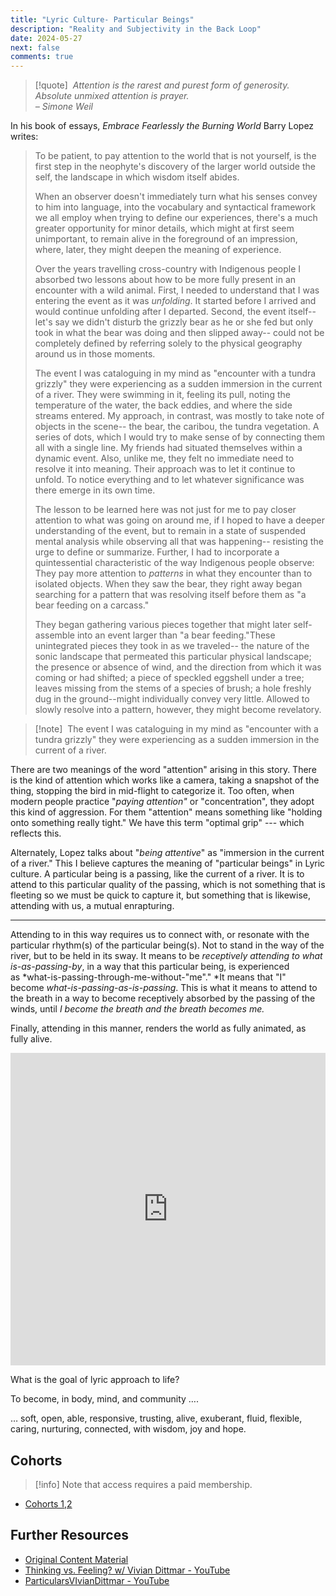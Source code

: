 ```yaml
---
title: "Lyric Culture- Particular Beings"
description: "Reality and Subjectivity in the Back Loop"
date: 2024-05-27
next: false
comments: true
---
```


> [!quote] ​
> *Attention is the rarest and purest form of generosity.\
> Absolute unmixed attention is prayer. \
> – Simone Weil*

In his book of essays, *Embrace Fearlessly the Burning World* Barry Lopez writes:

> To be patient, to pay attention to the world that is not yourself, is the first step in the neophyte's discovery of the larger world outside the self, the landscape in which wisdom itself abides.
>
> When an observer doesn't immediately turn what his senses convey to him into language, into the vocabulary and syntactical framework we all employ when trying to define our experiences, there's a much greater opportunity for minor details, which might at first seem unimportant, to remain alive in the foreground of an impression, where, later, they might deepen the meaning of experience.
>
> Over the years travelling cross-country with Indigenous people I absorbed two lessons about how to be more fully present in an encounter with a wild animal. First, I needed to understand that I was entering the event as it was *unfolding*. It started before I arrived and would continue unfolding after I departed. Second, the event itself--let's say we didn't disturb the grizzly bear as he or she fed but only took in what the bear was doing and then slipped away-- could not be completely defined by referring solely to the physical geography around us in those moments.
>
> The event I was cataloguing in my mind as "encounter with a tundra grizzly" they were experiencing as a sudden immersion in the current of a river. They were swimming in it, feeling its pull, noting the temperature of the water, the back eddies, and where the side streams entered. My approach, in contrast, was mostly to take note of objects in the scene-- the bear, the caribou, the tundra vegetation. A series of dots, which I would try to make sense of by connecting them all with a single line. My friends had situated themselves within a dynamic event. Also, unlike me, they felt no immediate need to resolve it into meaning. Their approach was to let it continue to unfold. To notice everything and to let whatever significance was there emerge in its own time.
>
> The lesson to be learned here was not just for me to pay closer attention to what was going on around me, if I hoped to have a deeper understanding of the event, but to remain in a state of suspended mental analysis while observing all that was happening-- resisting the urge to define or summarize. Further, I had to incorporate a quintessential characteristic of the way Indigenous people observe: They pay more attention to *patterns* in what they encounter than to isolated objects. When they saw the bear, they right away began searching for a pattern that was resolving itself before them as "a bear feeding on a carcass."
>
> They began gathering various pieces together that might later self-assemble into an event larger than "a bear feeding."These unintegrated pieces they took in as we traveled-- the nature of the sonic landscape that permeated this particular physical landscape; the presence or absence of wind, and the direction from which it was coming or had shifted; a piece of speckled eggshell under a tree; leaves missing from the stems of a species of brush; a hole freshly dug in the ground--might individually convey very little. Allowed to slowly resolve into a pattern, however, they might become revelatory.

> [!note] ​
> The event I was cataloguing in my mind as "encounter with a tundra grizzly" they were experiencing as a sudden immersion in the current of a river.

There are two meanings of the word "attention" arising in this story. There is the kind of attention which works like a camera, taking a snapshot of the thing, stopping the bird in mid-flight to categorize it. Too often, when modern people practice "*paying attention"* or "concentration", they adopt this kind of aggression. For them "attention" means something like "holding onto something really tight." We have this term "optimal grip" --- which reflects this.

Alternately, Lopez talks about "*being attentive*" as "immersion in the current of a river." This I believe captures the meaning of "particular beings" in Lyric culture. A particular being is a passing, like the current of a river. It is to attend to this particular quality of the passing, which is not something that is fleeting so we must be quick to capture it, but something that is likewise, attending with us, a mutual enrapturing.

* * * * *

Attending to in this way requires us to connect with, or resonate with the particular rhythm(s) of the particular being(s). Not to stand in the way of the river, but to be held in its sway. It means to be *receptively attending to what is-as-passing-by*, in a way that this particular being, is experienced as *what-is-passing-through-me-without-"me"." *It means that "I" become *what-is-passing-as-is-passing*. This is what it means to attend to the breath in a way to become receptively absorbed by the passing of the winds, until *I become the breath* *and the breath becomes me.*

Finally, attending in this manner, renders the world as fully animated, as fully alive.

<iframe width="100%" height="500" src="https://www.youtube.com/embed/jOIDXUxYi98?si=UTJ_kIZeWtA3Qzzv" title="YouTube video player" frameborder="0" allow="accelerometer; autoplay; clipboard-write; encrypted-media; gyroscope; picture-in-picture; web-share" referrerpolicy="strict-origin-when-cross-origin" allowfullscreen></iframe>


What is the goal of lyric approach to life?

To become, in body, mind, and community ….

… soft, open, able, responsive, trusting, alive, exuberant, fluid, flexible, caring, nurturing, connected, with wisdom, joy and hope.

## Cohorts

> [!info] Note that access requires a paid membership.

- [Cohorts 1,2](https://bonnittaroy.substack.com/p/video-recordings-lyric-culture-particular/comments)

## Further Resources

- [Original Content Material](https://bonnittaroy.substack.com/p/lyric-culture-particular-beings)
- [Thinking vs. Feeling? w/ Vivian Dittmar - YouTube](https://www.youtube.com/watch?v=hPnHBdTDOVg)
- [ParticularsVIvianDittmar - YouTube](https://www.youtube.com/watch?v=birdjRNKSOQ)
